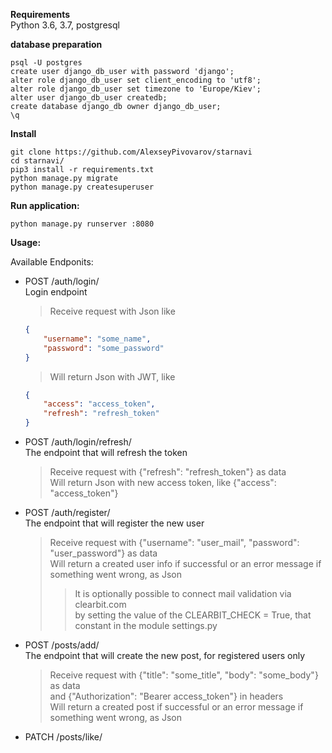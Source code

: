 
**Requirements**    
Python 3.6, 3.7,
postgresql


**database preparation**
```
psql -U postgres
create user django_db_user with password 'django';
alter role django_db_user set client_encoding to 'utf8';
alter role django_db_user set timezone to 'Europe/Kiev';
alter user django_db_user createdb;
create database django_db owner django_db_user;
\q
```


**Install**
```
git clone https://github.com/AlexseyPivovarov/starnavi
cd starnavi/
pip3 install -r requirements.txt
python manage.py migrate
python manage.py createsuperuser
```


**Run application:**
```
python manage.py runserver :8080
```


**Usage:**

Available Endponits:

- POST /auth/login/   
    Login endpoint
    >Receive request with Json like  
    ```json
    {
        "username": "some_name",
        "password": "some_password"
    }
    ```   
    >Will return Json with JWT, like  
    ```json
    {
        "access": "access_token",
        "refresh": "refresh_token"
    }
    ```
    
- POST /auth/login/refresh/       
    The endpoint that will refresh the token
    >Receive request with {"refresh": "refresh_token"} as data    
    Will return Json with new access token, like {"access": "access_token"}

- POST /auth/register/    
    The endpoint that will register the new user
    >Receive request with {"username": "user_mail", "password": "user_password"} as data     
    Will return a created user info if successful or an error message if something went wrong, as Json
    >>It is optionally possible to connect mail validation via clearbit.com  
    by setting the value of the CLEARBIT_CHECK = True, that constant in the module settings.py

- POST /posts/add/    
    The endpoint that will create the new post, for registered users only
    >Receive request with {"title": "some_title", "body": "some_body"} as data    
    and {"Authorization": "Bearer access_token"} in headers   
    Will return a created post if successful or an error message if something went wrong, as Json   

- PATCH /posts/like/<title>/    
    The endpoint that will update the likes counter in the post, only for registered users
    ><title> - the title of the post you want to update    
  
    >Receive request with {"Authorization": "Bearer access_token"} in headers   
    Will return an updated post if successful or an error message if something went wrong, as Json   

- PATCH /posts/unlike/<title>/    
    The endpoint that will update the unlikes counter in the post, only for registered users
    ><title> - the title of the post you want to update    
  
    >Receive request with {"Authorization": "Bearer access_token"} in headers   
    Will return an updated post if successful or an error message if something went wrong, as Json   
